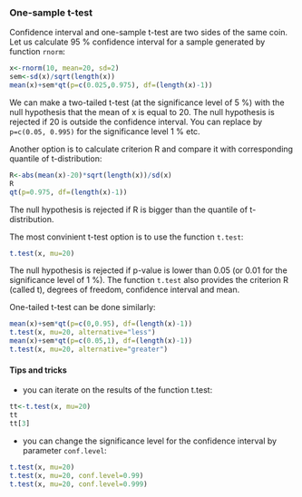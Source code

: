### One-sample t-test
Confidence interval and one-sample t-test are two sides of the same coin. Let us calculate 95 % confidence interval for
a sample generated by function `rnorm`:
```R
x<-rnorm(10, mean=20, sd=2)
sem<-sd(x)/sqrt(length(x))
mean(x)+sem*qt(p=c(0.025,0.975), df=(length(x)-1))
```
We can make a two-tailed t-test (at the significance level  of 5 %) with the null hypothesis that the mean of x is equal to 20.
The null hypothesis is rejected if 20 is outside the confidence interval. You can replace by `p=c(0.05, 0.995)` for
the significance level 1 % etc.

Another option is to calculate criterion R and compare it with corresponding quantile of t-distribution:
```R
R<-abs(mean(x)-20)*sqrt(length(x))/sd(x)
R
qt(p=0.975, df=(length(x)-1))
```
The null hypothesis is rejected if R is bigger than the quantile of t-distribution.

The most convinient t-test option is to use the function `t.test`:
```R
t.test(x, mu=20)
```
The null hypothesis is rejected if p-value is lower than 0.05 (or 0.01 for the significance level of 1 %).
The function `t.test` also provides the criterion R (called t), degrees of freedom, confidence interval and mean.

One-tailed t-test can be done similarly:
```R
mean(x)+sem*qt(p=c(0,0.95), df=(length(x)-1))
t.test(x, mu=20, alternative="less")
mean(x)+sem*qt(p=c(0.05,1), df=(length(x)-1))
t.test(x, mu=20, alternative="greater")
```
#### Tips and tricks
* you can iterate on the results of the function t.test:
```R
tt<-t.test(x, mu=20)
tt
tt[3]
```
* you can change the significance level for the confidence interval by parameter `conf.level`:
```R
t.test(x, mu=20)
t.test(x, mu=20, conf.level=0.99)
t.test(x, mu=20, conf.level=0.999)
```
